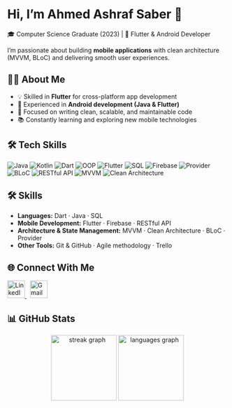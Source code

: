 # Hi, I’m Ahmed Ashraf Saber 👋

🎓 Computer Science Graduate (2023) | 📱 Flutter & Android Developer  

I’m passionate about building **mobile applications** with clean architecture (MVVM, BLoC) and delivering smooth user experiences.  

## 🧑‍💻 About Me
- 💡 Skilled in **Flutter** for cross-platform app development  
- 📱 Experienced in **Android development (Java & Flutter)**  
- 🚀 Focused on writing clean, scalable, and maintainable code  
- 📚 Constantly learning and exploring new mobile technologies  

## 🛠️ Tech Skills  
![Java](https://img.shields.io/badge/-Java-007396?style=flat&logo=java&logoColor=white)
![Kotlin](https://img.shields.io/badge/-Kotlin-7F52FF?style=flat&logo=kotlin&logoColor=white)
![Dart](https://img.shields.io/badge/-Dart-0175C2?style=flat&logo=dart&logoColor=white)
![OOP](https://img.shields.io/badge/-OOP-FF5722?style=flat)
![Flutter](https://img.shields.io/badge/-Flutter-02569B?style=flat&logo=flutter&logoColor=white)
![SQL](https://img.shields.io/badge/-SQL-336791?style=flat&logo=postgresql&logoColor=white)
![Firebase](https://img.shields.io/badge/-Firebase-FFCA28?style=flat&logo=firebase&logoColor=black)
![Provider](https://img.shields.io/badge/-Provider-0D47A1?style=flat&logo=flutter&logoColor=white)
![BLoC](https://img.shields.io/badge/-BLoC-0D47A1?style=flat&logo=flutter&logoColor=white)
![RESTful API](https://img.shields.io/badge/-RESTful%20API-02569B?style=flat)
![MVVM](https://img.shields.io/badge/-MVVM-FF6F00?style=flat)
![Clean Architecture](https://img.shields.io/badge/-Clean%20Architecture-4CAF50?style=flat)

## 🛠️ Skills
- **Languages:** Dart · Java · SQL  
- **Mobile Development:** Flutter · Firebase · RESTful API 
- **Architecture & State Management:** MVVM · Clean Architecture · BLoC · Provider  
- **Other Tools:** Git & GitHub · Agile methodology · Trello 

## 🌐 Connect With Me 
<div>
  <a href="https://www.linkedin.com/in/ahmedashrafsaber/" target="_blank">
    <img src="https://cdn-icons-png.flaticon.com/512/3536/3536505.png" width="40" height="40" alt="LinkedIn logo" />
  </a>
  &nbsp;
  <a href="mailto:ahmeda.saber22@gmail.com" target="_blank">
    <img src="https://cdn-icons-png.flaticon.com/512/5968/5968534.png" width="40" height="40" alt="Gmail logo"/>
  </a>
</div>

## 📊 GitHub Stats  
<div align="center">
  <img src="https://streak-stats.demolab.com?user=ahmedasaber&locale=en&mode=daily&theme=tokyonight&hide_border=false&border_radius=5&order=3" height="150" alt="streak graph"  />
  <img src="https://github-readme-stats.vercel.app/api/top-langs?username=ahmedasaber&locale=en&hide_title=false&layout=compact&card_width=320&langs_count=5&theme=tokyonight&hide_border=false&order=2" height="150" alt="languages graph"  />
</div>


